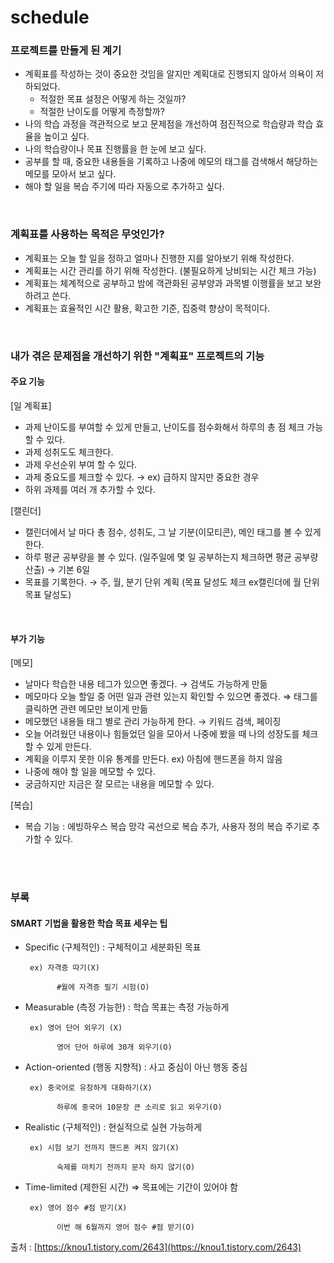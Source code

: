 # schedule

### 프로젝트를 만들게 된 계기

  + 계획표를 작성하는 것이 중요한 것임을 알지만 계획대로 진행되지 않아서 의욕이 저하되었다.
    + 적절한 목표 설정은 어떻게 하는 것일까?
    + 적절한 난이도를 어떻게 측정할까?
  + 나의 학습 과정을 객관적으로 보고 문제점을 개선하여 점진적으로 학습량과 학습 효율을 높이고 싶다.
  + 나의 학습량이나 목표 진행률을 한 눈에 보고 싶다.
  + 공부를 할 때, 중요한 내용들을 기록하고 나중에 메모의 태그를 검색해서 해당하는 메모를 모아서 보고 싶다.
  + 해야 할 일을 복습 주기에 따라 자동으로 추가하고 싶다.
   
<br>


### 계획표를 사용하는 목적은 무엇인가?

- 계획표는 오늘 할 일을 정하고 얼마나 진행한 지를 알아보기 위해 작성한다.
- 계획표는 시간 관리를 하기 위해 작성한다. (불필요하게 낭비되는 시간 체크 가능)
- 계획표는 체계적으로 공부하고 밤에 객관화된 공부양과 과목별 이행률을 보고 보완하려고 쓴다.
- 계획표는 효율적인 시간 활용, 확고한 기준, 집중력 향상이 목적이다.

<br>

### 내가 겪은 문제점을 개선하기 위한 "계획표" 프로젝트의 기능

  #### 주요 기능
  
  [일 계획표]

  + 과제 난이도를 부여할 수 있게 만들고, 난이도를 점수화해서 하루의 총 점 체크 가능할 수 있다.
  + 과제 성취도도 체크한다.
  + 과제 우선순위 부여 할 수 있다.
  + 과제 중요도를 체크할 수 있다.  → ex) 급하지 않지만 중요한 경우
  + 하위 과제를 여러 개 추가할 수 있다.

  [캘린더]

  + 캘린더에서 날 마다 총 점수, 성취도, 그 날 기분(이모티콘), 메인 태그를 볼 수 있게 한다.
  + 하루 평균 공부량을 볼 수 있다. (일주일에 몇 일 공부하는지 체크하면 평균 공부량 산출) → 기본 6일
  + 목표를 기록한다. → 주, 월, 분기 단위 계획 (목표 달성도 체크  ex캘린더에 월 단위 목표 달성도)

<br>

  #### 부가 기능
  
  [메모]

  + 날마다 학습한 내용 테그가 있으면 좋겠다. → 검색도 가능하게 만듦
  + 메모마다 오늘 할일 중 어떤 일과 관련 있는지 확인할 수 있으면 좋겠다. ⇒ 태그를 클릭하면 관련 메모만 보이게 만듦
  + 메모했던 내용들 태그 별로 관리 가능하게 한다. → 키워드 검색, 페이징
  + 오늘 어려웠던 내용이나 힘들었던 일을 모아서 나중에 봤을 때 나의 성장도를 체크할 수 있게 만든다.
  + 계획을 이루지 못한 이유 통계를 만든다. ex) 아침에 핸드폰을 하지 않음
  + 나중에 해야 할 일을 메모할 수 있다.
  + 궁금하지만 지금은 잘 모르는 내용을 메모할 수 있다.

  [복습]
  + 복습 기능 : 에빙하우스 복습 망각 곡선으로 복습 추가, 사용자 정의 복습 주기로 추가할 수 있다.
  
<br><br>

### 부록

#### SMART 기법을 활용한 학습 목표 세우는 팁

- Specific (구체적인) : 구체적이고 세분화된 목표

       ex) 자격증 따기(X)  

             #월에 자격증 필기 시험(O)

- Measurable (측정 가능한) : 학습 목표는 측정 가능하게

       ex) 영어 단어 외우기 (X) 

             영어 단어 하루에 30개 외우기(O)

- Action-oriented (행동 지향적) : 사고 중심이 아닌 행동 중심

       ex) 중국어로 유창하게 대화하기(X)

             하루에 중국어 10문장 큰 소리로 읽고 외우기(O)

- Realistic (구체적인) : 현실적으로 실현 가능하게

       ex) 시험 보기 전까지 핸드폰 켜지 않기(X)

             숙제를 마치기 전까지 문자 하지 않기(O) 

- Time-limited (제한된 시간) ⇒ 목표에는 기간이 있어야 함

       ex) 영어 점수 #점 받기(X)

             이번 해 6월까지 영어 점수 #점 받기(O)

출처 : [https://knou1.tistory.com/2643](https://knou1.tistory.com/2643)

<br>
